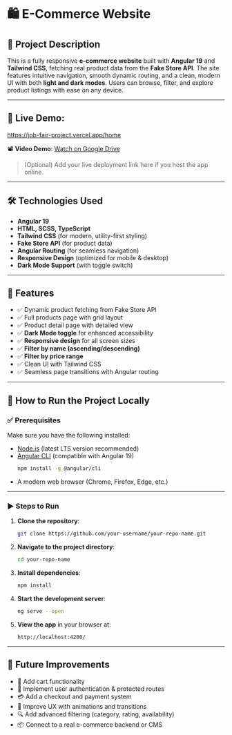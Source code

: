 # 🛍️ E-Commerce Website

## 📄 Project Description

This is a fully responsive **e-commerce website** built with **Angular 19** and **Tailwind CSS**, fetching real product data from the **Fake Store API**. The site features intuitive navigation, smooth dynamic routing, and a clean, modern UI with both **light and dark modes**. Users can browse, filter, and explore product listings with ease on any device.

---

## 🔗 Live Demo: 
https://job-fair-project.vercel.app/home

📽️ **Video Demo**: [Watch on Google Drive](https://drive.google.com/file/d/1HnTdcYzHtvBFFs82MoIa7RyQRBeo3Sam/view?usp=sharing)

> (Optional) Add your live deployment link here if you host the app online.

---

## 🛠 Technologies Used

- **Angular 19**
- **HTML, SCSS, TypeScript**
- **Tailwind CSS** (for modern, utility-first styling)
- **Fake Store API** (for product data)
- **Angular Routing** (for seamless navigation)
- **Responsive Design** (optimized for mobile & desktop)
- **Dark Mode Support** (with toggle switch)

---

## 🚀 Features

- ✅ Dynamic product fetching from Fake Store API
- ✅ Full products page with grid layout
- ✅ Product detail page with detailed view
- ✅ **Dark Mode toggle** for enhanced accessibility
- ✅ **Responsive design** for all screen sizes
- ✅ **Filter by name (ascending/descending)**
- ✅ **Filter by price range**
- ✅ Clean UI with Tailwind CSS
- ✅ Seamless page transitions with Angular routing

---

## 🔧 How to Run the Project Locally

### ✅ Prerequisites

Make sure you have the following installed:

- [Node.js](https://nodejs.org/) (latest LTS version recommended)
- [Angular CLI](https://angular.io/cli) (compatible with Angular 19)
  ```bash
  npm install -g @angular/cli
  ```
- A modern web browser (Chrome, Firefox, Edge, etc.)

---

### ▶️ Steps to Run

1. **Clone the repository**:
   ```bash
   git clone https://github.com/your-username/your-repo-name.git
   ```

2. **Navigate to the project directory**:
   ```bash
   cd your-repo-name
   ```

3. **Install dependencies**:
   ```bash
   npm install
   ```

4. **Start the development server**:
   ```bash
   ng serve --open
   ```

5. **View the app** in your browser at:
   ```
   http://localhost:4200/
   ```

---

## 🚧 Future Improvements

- 🛒 Add cart functionality
- 🔐 Implement user authentication & protected routes
- 💳 Add a checkout and payment system
- 💅 Improve UX with animations and transitions
- 🔍 Add advanced filtering (category, rating, availability)
- 📦 Connect to a real e-commerce backend or CMS
